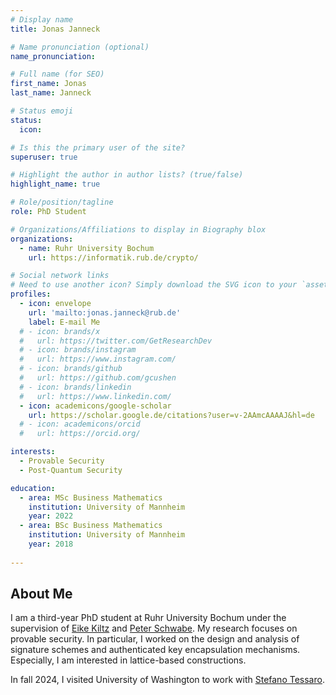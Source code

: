 ```yaml
---
# Display name
title: Jonas Janneck

# Name pronunciation (optional)
name_pronunciation:

# Full name (for SEO)
first_name: Jonas
last_name: Janneck

# Status emoji
status:
  icon:

# Is this the primary user of the site?
superuser: true

# Highlight the author in author lists? (true/false)
highlight_name: true

# Role/position/tagline
role: PhD Student

# Organizations/Affiliations to display in Biography blox
organizations:
  - name: Ruhr University Bochum
    url: https://informatik.rub.de/crypto/

# Social network links
# Need to use another icon? Simply download the SVG icon to your `assets/media/icons/` folder.
profiles:
  - icon: envelope
    url: 'mailto:jonas.janneck@rub.de'
    label: E-mail Me
  # - icon: brands/x
  #   url: https://twitter.com/GetResearchDev
  # - icon: brands/instagram
  #   url: https://www.instagram.com/
  # - icon: brands/github
  #   url: https://github.com/gcushen
  # - icon: brands/linkedin
  #   url: https://www.linkedin.com/
  - icon: academicons/google-scholar
    url: https://scholar.google.de/citations?user=v-2AAmcAAAAJ&hl=de
  # - icon: academicons/orcid
  #   url: https://orcid.org/

interests:
  - Provable Security
  - Post-Quantum Security

education:
  - area: MSc Business Mathematics
    institution: University of Mannheim
    year: 2022
  - area: BSc Business Mathematics
    institution: University of Mannheim
    year: 2018
    
---
```


## About Me

I am a third-year PhD student at Ruhr University Bochum under the supervision of [Eike Kiltz](https://informatik.rub.de/kiltz/) and [Peter Schwabe](https://cryptojedi.org/peter/index.shtml). My research focuses on provable security. In particular, I worked on the design and analysis of signature schemes and authenticated key encapsulation mechanisms. Especially, I am interested in lattice-based constructions.

In fall 2024, I visited University of Washington to work with [Stefano Tessaro](https://homes.cs.washington.edu/~tessaro/).

